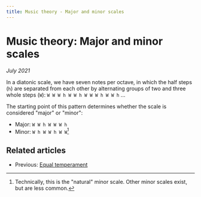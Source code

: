 ```yaml
---
title: Music theory - Major and minor scales
---
```

<script src="Sound.js"></script>

# Music theory: Major and minor scales

*July 2021*

<script>var d = 587.3295;</script>

In a diatonic scale, we have seven notes per octave, in which the half steps (`h`) are separated from each other by alternating groups of two and three whole steps (`W`): `W W W h W W h W W W h W W h` ...

The starting point of this pattern determines whether the scale is considered "major" or "minor":

* Major: `W W h W W W h`
* Minor: `W h W W h W W`[^1]

## Related articles

* Previous: [Equal temperament](05-EqualTemperament.html)

[^1]: Technically, this is the "natural" minor scale. Other minor scales exist, but are less common.